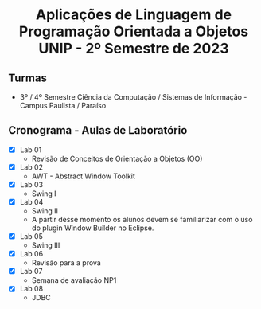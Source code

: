 <h1 align="center">
    Aplicações de Linguagem de Programação Orientada a Objetos UNIP - 2º Semestre de 2023
</h1>

## Turmas
- 3º / 4º Semestre Ciência da Computação / Sistemas de Informação - Campus Paulista / Paraíso

## Cronograma - Aulas de Laboratório 

- [x]  Lab 01
    - Revisão de Conceitos de Orientação a Objetos (OO)
- [x]  Lab 02
    - AWT - Abstract Window Toolkit
- [x]  Lab 03
    - Swing I
- [x]  Lab 04
    - Swing II
    - A partir desse momento os alunos devem se familiarizar com o uso do plugin Window Builder no Eclipse.
- [x]  Lab 05
    - Swing III
- [x]  Lab 06
    - Revisão para a prova
- [x]  Lab 07
    - Semana de avaliação NP1
- [x]  Lab 08
    - JDBC
